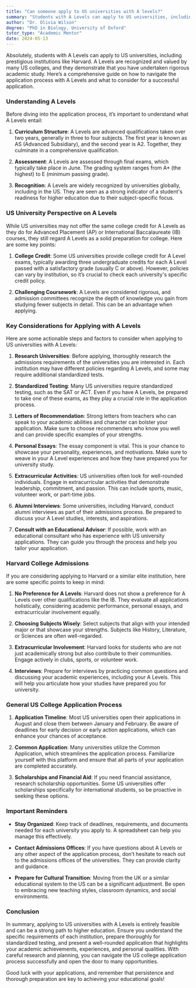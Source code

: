 ```yaml
---
title: "Can someone apply to US universities with A levels?"
summary: "Students with A Levels can apply to US universities, including top schools, as they are recognized and valued for rigorous academic preparation."
author: "Dr. Olivia Wilson"
degree: "PhD in Biology, University of Oxford"
tutor_type: "Academic Mentor"
date: 2024-05-13
---
```


Absolutely, students with A Levels can apply to US universities, including prestigious institutions like Harvard. A Levels are recognized and valued by many US colleges, and they demonstrate that you have undertaken rigorous academic study. Here’s a comprehensive guide on how to navigate the application process with A Levels and what to consider for a successful application.

### Understanding A Levels

Before diving into the application process, it’s important to understand what A Levels entail:

1. **Curriculum Structure**: A Levels are advanced qualifications taken over two years, generally in three to four subjects. The first year is known as AS (Advanced Subsidiary), and the second year is A2. Together, they culminate in a comprehensive qualification.

2. **Assessment**: A Levels are assessed through final exams, which typically take place in June. The grading system ranges from A* (the highest) to E (minimum passing grade).

3. **Recognition**: A Levels are widely recognized by universities globally, including in the US. They are seen as a strong indicator of a student's readiness for higher education due to their subject-specific focus.

### US University Perspective on A Levels

While US universities may not offer the same college credit for A Levels as they do for Advanced Placement (AP) or International Baccalaureate (IB) courses, they still regard A Levels as a solid preparation for college. Here are some key points:

1. **College Credit**: Some US universities provide college credit for A Level exams, typically awarding three undergraduate credits for each A Level passed with a satisfactory grade (usually C or above). However, policies can vary by institution, so it’s crucial to check each university's specific credit policy.

2. **Challenging Coursework**: A Levels are considered rigorous, and admission committees recognize the depth of knowledge you gain from studying fewer subjects in detail. This can be an advantage when applying.

### Key Considerations for Applying with A Levels

Here are some actionable steps and factors to consider when applying to US universities with A Levels:

1. **Research Universities**: Before applying, thoroughly research the admissions requirements of the universities you are interested in. Each institution may have different policies regarding A Levels, and some may require additional standardized tests.

2. **Standardized Testing**: Many US universities require standardized testing, such as the SAT or ACT. Even if you have A Levels, be prepared to take one of these exams, as they play a crucial role in the application process.

3. **Letters of Recommendation**: Strong letters from teachers who can speak to your academic abilities and character can bolster your application. Make sure to choose recommenders who know you well and can provide specific examples of your strengths.

4. **Personal Essays**: The essay component is vital. This is your chance to showcase your personality, experiences, and motivations. Make sure to weave in your A Level experiences and how they have prepared you for university study.

5. **Extracurricular Activities**: US universities often look for well-rounded individuals. Engage in extracurricular activities that demonstrate leadership, commitment, and passion. This can include sports, music, volunteer work, or part-time jobs.

6. **Alumni Interviews**: Some universities, including Harvard, conduct alumni interviews as part of their admissions process. Be prepared to discuss your A Level studies, interests, and aspirations.

7. **Consult with an Educational Advisor**: If possible, work with an educational consultant who has experience with US university applications. They can guide you through the process and help you tailor your application.

### Harvard College Admissions

If you are considering applying to Harvard or a similar elite institution, here are some specific points to keep in mind:

1. **No Preference for A Levels**: Harvard does not show a preference for A Levels over other qualifications like the IB. They evaluate all applications holistically, considering academic performance, personal essays, and extracurricular involvement equally.

2. **Choosing Subjects Wisely**: Select subjects that align with your intended major or that showcase your strengths. Subjects like History, Literature, or Sciences are often well-regarded.

3. **Extracurricular Involvement**: Harvard looks for students who are not just academically strong but also contribute to their communities. Engage actively in clubs, sports, or volunteer work.

4. **Interviews**: Prepare for interviews by practicing common questions and discussing your academic experiences, including your A Levels. This will help you articulate how your studies have prepared you for university.

### General US College Application Process

1. **Application Timeline**: Most US universities open their applications in August and close them between January and February. Be aware of deadlines for early decision or early action applications, which can enhance your chances of acceptance.

2. **Common Application**: Many universities utilize the Common Application, which streamlines the application process. Familiarize yourself with this platform and ensure that all parts of your application are completed accurately.

3. **Scholarships and Financial Aid**: If you need financial assistance, research scholarship opportunities. Some US universities offer scholarships specifically for international students, so be proactive in seeking these options.

### Important Reminders

- **Stay Organized**: Keep track of deadlines, requirements, and documents needed for each university you apply to. A spreadsheet can help you manage this effectively.
  
- **Contact Admissions Offices**: If you have questions about A Levels or any other aspect of the application process, don’t hesitate to reach out to the admissions offices of the universities. They can provide clarity and guidance.

- **Prepare for Cultural Transition**: Moving from the UK or a similar educational system to the US can be a significant adjustment. Be open to embracing new teaching styles, classroom dynamics, and social environments.

### Conclusion

In summary, applying to US universities with A Levels is entirely feasible and can be a strong path to higher education. Ensure you understand the specific requirements of each institution, prepare thoroughly for standardized testing, and present a well-rounded application that highlights your academic achievements, experiences, and personal qualities. With careful research and planning, you can navigate the US college application process successfully and open the door to many opportunities. 

Good luck with your applications, and remember that persistence and thorough preparation are key to achieving your educational goals!
    